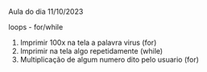 Aula do dia 11/10/2023

loops - for/while

1. Imprimir 100x na tela a palavra virus (for)
2. Imprimir na tela algo repetidamente (while)
3. Multiplicação de algum numero dito pelo usuario (for)
